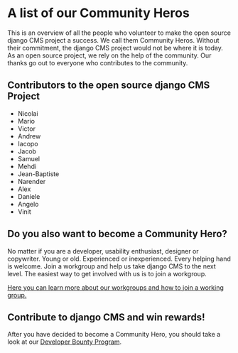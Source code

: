 # A list of our Community Heros

This is an overview of all the people who volunteer to make the open source django CMS project a success. We call them Community Heros. Without their commitment, the django CMS project would not be where it is today. As an open source project, we rely on the help of the community. Our thanks go out to everyone who contributes to the community. 


## Contributors to the open source django CMS Project 

- Nicolai 
- Mario
- Victor
- Andrew
- Iacopo
- Jacob 
- Samuel
- Mehdi
- Jean-Baptiste
- Narender
- Alex 
- Daniele
- Angelo 
- Vinit 

## Do you also want to become a Community Hero? 

No matter if you are a developer, usability enthusiast, designer or copywriter. Young or old. Experienced or inexperienced. Every helping hand is welcome. Join a workgroup and help us take django CMS to the next level. The easiest way to get involved with us is to join a workgroup. 

[Here you can learn more about our workgroups and how to join a working group.](
https://github.com/django-cms/django-cms-mgmt/blob/master/work%20contribution/work%20groups.md)

## Contribute to django CMS and win rewards!

After you have decided to become a Community Hero, you should take a look at our [Developer Bounty Program](https://www.django-cms.org/en/bounty-program/). 
